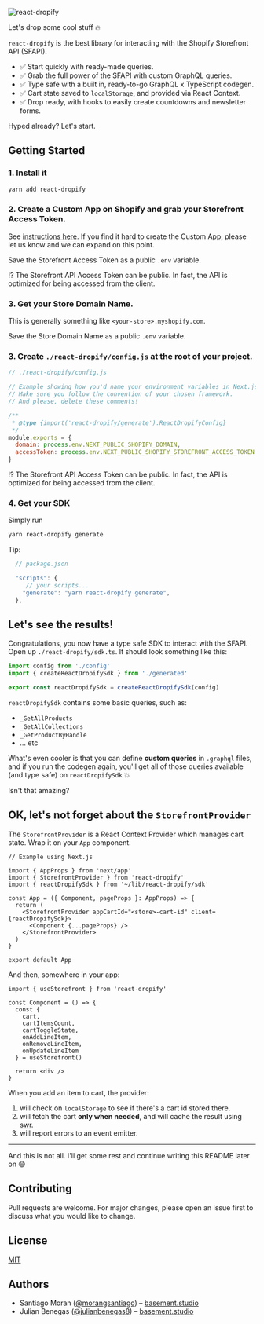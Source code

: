 ![react-dropify](https://user-images.githubusercontent.com/40034115/170902196-3a3e5c50-b47a-4446-a04b-995fc7ffee42.png)

Let's drop some cool stuff 🔥

`react-dropify` is the best library for interacting with the Shopify Storefront API (SFAPI).

- ✅ Start quickly with ready-made queries.
- ✅ Grab the full power of the SFAPI with custom GraphQL queries.
- ✅ Type safe with a built in, ready-to-go GraphQL x TypeScript codegen.
- ✅ Cart state saved to `localStorage`, and provided via React Context.
- ✅ Drop ready, with hooks to easily create countdowns and newsletter forms.

Hyped already? Let's start.

## Getting Started

### 1. Install it

```zsh
yarn add react-dropify
```

### 2. Create a Custom App on Shopify and grab your Storefront Access Token.

See [instructions here](https://help.shopify.com/en/manual/apps/custom-apps). If you find it hard to create the Custom App, please let us know and we can expand on this point.

Save the Storefront Access Token as a public `.env` variable.

⁉️ The Storefront API Access Token can be public. In fact, the API is optimized for being accessed from the client.

### 3. Get your Store Domain Name.

This is generally something like `<your-store>.myshopify.com`.

Save the Store Domain Name as a public `.env` variable.

### 3. Create `./react-dropify/config.js` at the root of your project.

```js
// ./react-dropify/config.js

// Example showing how you'd name your environment variables in Next.js.
// Make sure you follow the convention of your chosen framework.
// And please, delete these comments!

/**
 * @type {import('react-dropify/generate').ReactDropifyConfig}
 */
module.exports = {
  domain: process.env.NEXT_PUBLIC_SHOPIFY_DOMAIN,
  accessToken: process.env.NEXT_PUBLIC_SHOPIFY_STOREFRONT_ACCESS_TOKEN
}
```

⁉️ The Storefront API Access Token can be public. In fact, the API is optimized for being accessed from the client.

### 4. Get your SDK

Simply run

```zsh
yarn react-dropify generate
```

Tip:

```js
  // package.json

  "scripts": {
     // your scripts...
    "generate": "yarn react-dropify generate",
  },
```

## Let's see the results!

Congratulations, you now have a type safe SDK to interact with the SFAPI. Open up `./react-dropify/sdk.ts`. It should look something like this:

```ts
import config from './config'
import { createReactDropifySdk } from './generated'

export const reactDropifySdk = createReactDropifySdk(config)
```

`reactDropifySdk` contains some basic queries, such as:

- `_GetAllProducts`
- `_GetAllCollections`
- `_GetProductByHandle`
- ... etc

What's even cooler is that you can define **custom queries** in `.graphql` files, and if you run the codegen again, you'll get all of those queries available (and type safe) on `reactDropifySdk` 💥

Isn't that amazing?

## OK, let's not forget about the `StorefrontProvider`

The `StorefrontProvider` is a React Context Provider which manages cart state. Wrap it on your `App` component.

```tsx
// Example using Next.js

import { AppProps } from 'next/app'
import { StorefrontProvider } from 'react-dropify'
import { reactDropifySdk } from '~/lib/react-dropify/sdk'

const App = ({ Component, pageProps }: AppProps) => {
  return (
    <StorefrontProvider appCartId="<store>-cart-id" client={reactDropifySdk}>
      <Component {...pageProps} />
    </StorefrontProvider>
  )
}

export default App
```

And then, somewhere in your app:

```tsx
import { useStorefront } from 'react-dropify'

const Component = () => {
  const {
    cart,
    cartItemsCount,
    cartToggleState,
    onAddLineItem,
    onRemoveLineItem,
    onUpdateLineItem
  } = useStorefront()

  return <div />
}
```

When you add an item to cart, the provider:

1. will check on `localStorage` to see if there's a cart id stored there.
2. will fetch the cart **only when needed**, and will cache the result using [swr](https://swr.vercel.app/).
3. will report errors to an event emitter.

---

And this is not all. I'll get some rest and continue writing this README later on 😅

## Contributing

Pull requests are welcome. For major changes, please open an issue first to discuss what you would like to change.

## License

[MIT](https://choosealicense.com/licenses/mit/)

## Authors

- Santiago Moran ([@morangsantiago](https://twitter.com/morangsantiago)) – [basement.studio](https://basement.studio)
- Julian Benegas ([@julianbenegas8](https://twitter.com/julianbenegas8)) – [basement.studio](https://basement.studio)
